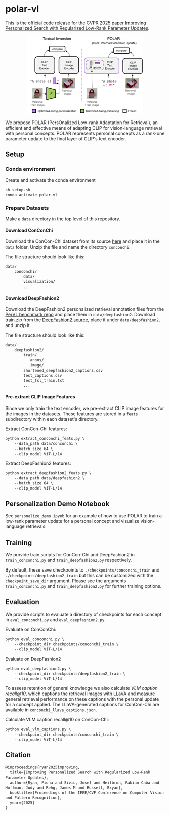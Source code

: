 # polar-vl

This is the official code release for the CVPR 2025 paper [Improving Personalized Search with Regularized Low-Rank Parameter Updates](https://openaccess.thecvf.com/content/CVPR2025/papers/Ryan_Improving_Personalized_Search_with_Regularized_Low-Rank_Parameter_Updates_CVPR_2025_paper.pdf). 

<div style="text-align:center;">
    <img src="./assets/teaser.png" height="250"/>
</div>



We propose POLAR (PersOnalized Low-rank Adaptation for Retrieval), an efficient and effective means of adapting CLIP for vision-language retrieval with personal concepts. POLAR represents personal concepts as a rank-one parameter update to the final layer of CLIP's text encoder.


## Setup

### Conda environment

Create and activate the conda environment
```
sh setup.sh
conda activate polar-vl
```

### Prepare Datasets

Make a `data` directory in the top level of this repository.

#### Download ConConChi

Download the ConCon-Chi dataset from its source [here](https://dataverse.iit.it/dataset.xhtml?persistentId=doi:10.48557/QJ1166) and place it in the `data` folder. Unzip the file and name the directory `conconchi`.

The file structure should look like this:
```
data/
    conconchi/
        data/
        visualization/
        ...
```

#### Download DeepFashion2

Download the DeepFashion2 personalized retrieval annotation files from the [PerVL benchmark repo](https://github.com/NVlabs/PerVLBenchmark/tree/main/annotations/deep_fashion) and place them in `data/deepfashion2`. Download train.zip from the [DeepFashion2 source](https://github.com/switchablenorms/DeepFashion2), place it under `data/deepfashion2`, and unzip it.

The file structure should look like this:
```
data/
    deepfashion2/
        train/
           annos/
           image/
        shortened_deepfashion2_captions.csv
        test_captions.csv
        test_fsl_train.txt
        ...
```

#### Pre-extract CLIP Image Features

Since we only train the text encoder, we pre-extract CLIP image features for the images in the datasets. These features are stored in a `feats` subdirectory within each dataset's directory.

Extract ConCon-Chi features:

```
python extract_conconchi_feats.py \
    --data_path data/conconchi \
    --batch_size 64 \
    --clip_model ViT-L/14
```

Extract DeepFashion2 features:
```
python extract_deepfashion2_feats.py \
    --data_path data/deepfashion2 \
    --batch_size 64 \
    --clip_model ViT-L/14
```


## Personalization Demo Notebook

See ```personalize_demo.ipynb``` for an example of how to use POLAR to train a low-rank parameter update for a personal concept and visualize vision-language retrievals.

## Training

We provide train scripts for ConCon-Chi and DeepFashion2 in `train_conconchi.py` and `train_deepfashion2.py` respectively. 

By default, these save checkpoints to `./checkpoints/conconchi_train` and `./checkpoints/deepfashion2_train` but this can be customized with the `--checkpoint_save_dir` argument. Please see the arguments `train_conconchi.py` and `train_deepfashion2.py` for further training options.


## Evaluation

We provide scripts to evaluate a directory of checkpoints for each concept in `eval_conconchi.py` and `eval_deepfashion2.py`.

Evaluate on ConConChi:

```
python eval_conconchi.py \
    --checkpoint_dir checkpoints/conconchi_train \
    --clip_model ViT-L/14
```

Evaluate on DeepFashion2
```
python eval_deepfashion2.py \
    --checkpoint_dir checkpoints/deepfashion2_train \
    --clip_model ViT-L/14
```

To assess retention of general knowledge we also calculate *VLM caption recall@10*, which captions the retrieval images with LLaVA and measure general retrieval performance on these captions with the personal update for a concept applied. The LLaVA-generated captions for ConCon-Chi are available in `conconchi_llava_captions.json`.

Calculate VLM caption recall@10 on ConCon-Chi:

```
python eval_vlm_captions.py \
    --checkpoint_dir checkpoints/conconchi_train \
    --clip_model ViT-L/14
```

## Citation
```
@inproceedings{ryan2025improving,
  title={Improving Personalized Search with Regularized Low-Rank Parameter Updates},
  author={Ryan, Fiona and Sivic, Josef and Heilbron, Fabian Caba and Hoffman, Judy and Rehg, James M and Russell, Bryan},
  booktitle={Proceedings of the IEEE/CVF Conference on Computer Vision and Pattern Recognition},
  year={2025}
}
```